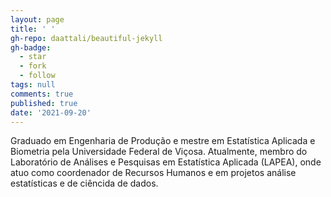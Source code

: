 ```yaml
---
layout: page
title: ' '
gh-repo: daattali/beautiful-jekyll
gh-badge:
  - star
  - fork
  - follow
tags: null
comments: true
published: true
date: '2021-09-20'
---
```


  Graduado em Engenharia de Produção e mestre em Estatística Aplicada e Biometria pela Universidade Federal de Viçosa. Atualmente, membro do Laboratório de Análises e Pesquisas em Estatística Aplicada (LAPEA), onde atuo como coordenador de Recursos Humanos e em projetos análise estatísticas e de ciêncida de dados.
